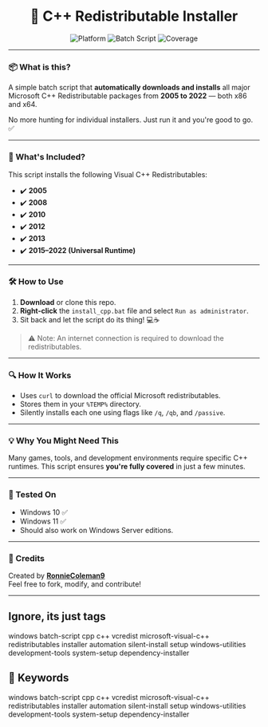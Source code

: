 <h1 align="center">🚀 C++ Redistributable Installer</h1>
<p align="center">
  <img src="https://img.shields.io/badge/Platform-Windows-blue?style=flat-square" alt="Platform" />
  <img src="https://img.shields.io/badge/Built%20With-Batch-ff69b4?style=flat-square" alt="Batch Script" />
  <img src="https://img.shields.io/badge/Installs-All%20Major%20C++%20Runtimes-brightgreen?style=flat-square" alt="Coverage" />
</p>

---

### 📦 What is this?

A simple batch script that **automatically downloads and installs** all major Microsoft C++ Redistributable packages from **2005 to 2022** — both x86 and x64.

No more hunting for individual installers. Just run it and you're good to go. ✅

---

### 🧰 What's Included?

This script installs the following Visual C++ Redistributables:

- ✔️ **2005**
- ✔️ **2008**
- ✔️ **2010**
- ✔️ **2012**
- ✔️ **2013**
- ✔️ **2015–2022 (Universal Runtime)**

---

### 🛠️ How to Use

1. **Download** or clone this repo.
2. **Right-click** the `install_cpp.bat` file and select `Run as administrator`.
3. Sit back and let the script do its thing! 💻☕

> ⚠️ Note: An internet connection is required to download the redistributables.

---

### 🔍 How It Works

- Uses `curl` to download the official Microsoft redistributables.
- Stores them in your `%TEMP%` directory.
- Silently installs each one using flags like `/q`, `/qb`, and `/passive`.

---

### 💡 Why You Might Need This

Many games, tools, and development environments require specific C++ runtimes. This script ensures **you're fully covered** in just a few minutes.

---

### 🧪 Tested On

- Windows 10 ✅  
- Windows 11 ✅  
- Should also work on Windows Server editions.

---

### 🤝 Credits

Created by **[RonnieColeman9](https://github.com/RonnieColeman9)**  
Feel free to fork, modify, and contribute!

---

## Ignore, its just tags
windows batch-script cpp c++ vcredist microsoft-visual-c++ redistributables installer automation silent-install setup windows-utilities development-tools system-setup dependency-installer

## 🔎 Keywords
windows batch-script cpp c++ vcredist microsoft-visual-c++ redistributables installer automation silent-install setup windows-utilities development-tools system-setup dependency-installer
